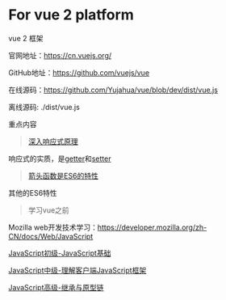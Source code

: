 # For vue 2 platform
vue 2 框架

官网地址：https://cn.vuejs.org/

GitHub地址：https://github.com/vuejs/vue

在线源码：https://github.com/Yujahua/vue/blob/dev/dist/vue.js

离线源码: ./dist/vue.js

重点内容

> [深入响应式原理](https://cn.vuejs.org/v2/guide/reactivity.html)

响应式的实质，是[getter](https://developer.mozilla.org/zh-CN/docs/Web/JavaScript/Reference/Functions/get)和[setter](https://developer.mozilla.org/zh-CN/docs/Web/JavaScript/Reference/Functions/set)

> [箭头函数是ES6的特性](https://developer.mozilla.org/zh-CN/docs/Web/JavaScript/Reference/Functions/Arrow_functions)

其他的ES6特性


> 学习vue之前

Mozilla web开发技术学习：https://developer.mozilla.org/zh-CN/docs/Web/JavaScript

[JavaScript初级-JavaScript基础](https://developer.mozilla.org/zh-CN/docs/Learn/Getting_started_with_the_web/JavaScript_basics)

[JavaScript中级-理解客户端JavaScript框架](https://developer.mozilla.org/zh-CN/docs/Learn/Tools_and_testing/Client-side_JavaScript_frameworks)

[JavaScript高级-继承与原型链](https://developer.mozilla.org/zh-CN/docs/Web/JavaScript/Inheritance_and_the_prototype_chain)

